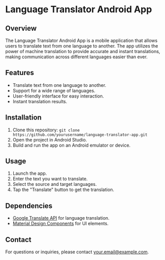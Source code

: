 # Language Translator Android App

## Overview

The Language Translator Android App is a mobile application that allows users to translate text from one language to another. The app utilizes the power of machine translation to provide accurate and instant translations, making communication across different languages easier than ever.

## Features

- Translate text from one language to another.
- Support for a wide range of languages.
- User-friendly interface for easy interaction.
- Instant translation results.


## Installation

1. Clone this repository: `git clone https://github.com/yourusername/language-translator-app.git`
2. Open the project in Android Studio.
3. Build and run the app on an Android emulator or device.

## Usage

1. Launch the app.
2. Enter the text you want to translate.
3. Select the source and target languages.
4. Tap the "Translate" button to get the translation.

## Dependencies

- [Google Translate API](https://cloud.google.com/translate) for language translation.
- [Material Design Components](https://material.io/components) for UI elements.


## Contact

For questions or inquiries, please contact [your.email@example.com](mailto:sd22_zinzurade_akshada@mgmcen.ac.in).


